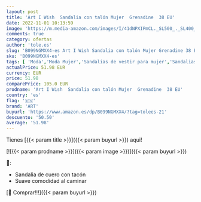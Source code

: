 ```yaml
---
layout: post
title: 'Art I Wish  Sandalia con talón Mujer  Grenadine  38 EU'
date: 2022-11-01 10:13:59
image: 'https://m.media-amazon.com/images/I/41dNPXIPmCL._SL500_._SL400_.jpg'
comments: true
category: ofertas
author: 'tole.es'
slug: 'B099NGMXX4-es Art I Wish Sandalia con talón Mujer Grenadine 38 EU'
sku: 'B099NGMXX4-es'
tags: [ 'Moda','Moda Mujer','Sandalias de vestir para mujer','Sandalias y palas de mujer','Zapatos para mujer','art','sandalia','🇪🇸', ]
actualPrice: 51.98 EUR
currency: EUR
price: 51.98
comparePrice: 105.0 EUR
prodname: 'Art I Wish  Sandalia con talón Mujer  Grenadine  38 EU'
country: 'es'
flag: '🇪🇸'
brand: 'ART'
buyurl: 'https://www.amazon.es/dp/B099NGMXX4/?tag=tolees-21'
descuento: '50.50'
average: '51.98'
---
```


Tienes [{{< param title >}}]({{< param buyurl >}}) aqui!

[![{{< param prodname >}}]({{< param image >}})]({{< param buyurl >}})

🔎:

- Sandalia de cuero con tacón
- Suave comodidad al caminar

[🛒 Comprar!!!]({{< param buyurl >}})
